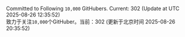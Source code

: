Committed to Following `10,000` GitHubers. Current: <!-- FOLLOWING_COUNT -->302<!-- FOLLOWING_COUNT --> (Update at UTC <!-- LAST_UPDATED -->2025-08-26 12:35:52<!-- LAST_UPDATED -->)<br>
致力于关注`10,000`个GitHuber。当前：<!-- FOLLOWING_COUNT -->302<!-- FOLLOWING_COUNT --> (更新于北京时间 <!-- LAST_UPDATED_CST -->2025-08-26 20:35:52<!-- LAST_UPDATED_CST -->)
